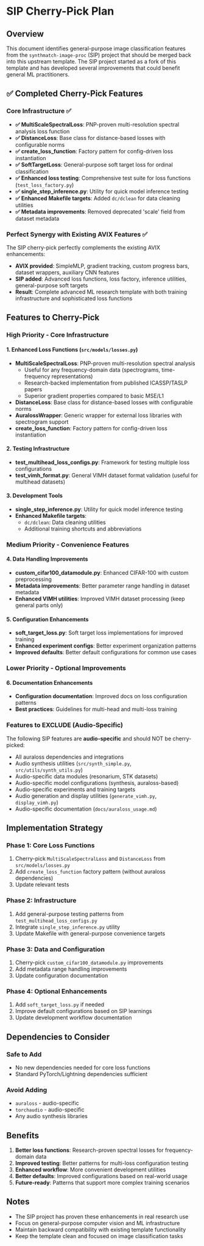 # SIP Cherry-Pick Plan

## Overview

This document identifies general-purpose image classification features from the `synthmatch-image-proc` (SIP) project that should be merged back into this upstream template. The SIP project started as a fork of this template and has developed several improvements that could benefit general ML practitioners.

## ✅ Completed Cherry-Pick Features

### Core Infrastructure ✅

- **✅ MultiScaleSpectralLoss**: PNP-proven multi-resolution spectral analysis loss function
- **✅ DistanceLoss**: Base class for distance-based losses with configurable norms
- **✅ create_loss_function**: Factory pattern for config-driven loss instantiation
- **✅ SoftTargetLoss**: General-purpose soft target loss for ordinal classification
- **✅ Enhanced loss testing**: Comprehensive test suite for loss functions (`test_loss_factory.py`)
- **✅ single_step_inference.py**: Utility for quick model inference testing
- **✅ Enhanced Makefile targets**: Added `dc/dclean` for data cleaning utilities
- **✅ Metadata improvements**: Removed deprecated 'scale' field from dataset metadata

### Perfect Synergy with Existing AVIX Features ✅

The SIP cherry-pick perfectly complements the existing AVIX enhancements:

- **AVIX provided**: SimpleMLP, gradient tracking, custom progress bars, dataset wrappers, auxiliary CNN features
- **SIP added**: Advanced loss functions, loss factory, inference utilities, general-purpose soft targets
- **Result**: Complete advanced ML research template with both training infrastructure and sophisticated loss functions

## Features to Cherry-Pick

### High Priority - Core Infrastructure

#### 1. **Enhanced Loss Functions (`src/models/losses.py`)**

- **MultiScaleSpectralLoss**: PNP-proven multi-resolution spectral analysis
  - Useful for any frequency-domain data (spectrograms, time-frequency representations)
  - Research-backed implementation from published ICASSP/TASLP papers
  - Superior gradient properties compared to basic MSE/L1
- **DistanceLoss**: Base class for distance-based losses with configurable norms
- **AuralossWrapper**: Generic wrapper for external loss libraries with spectrogram support
- **create_loss_function**: Factory pattern for config-driven loss instantiation

#### 2. **Testing Infrastructure**

- **test_multihead_loss_configs.py**: Framework for testing multiple loss configurations
- **test_vimh_format.py**: General VIMH dataset format validation (useful for multihead datasets)

#### 3. **Development Tools**

- **single_step_inference.py**: Utility for quick model inference testing
- **Enhanced Makefile targets**:
  - `dc/dclean`: Data cleaning utilities
  - Additional training shortcuts and abbreviations

### Medium Priority - Convenience Features

#### 4. **Data Handling Improvements**

- **custom_cifar100_datamodule.py**: Enhanced CIFAR-100 with custom preprocessing
- **Metadata improvements**: Better parameter range handling in dataset metadata
- **Enhanced VIMH utilities**: Improved VIMH dataset processing (keep general parts only)

#### 5. **Configuration Enhancements**

- **soft_target_loss.py**: Soft target loss implementations for improved training
- **Enhanced experiment configs**: Better experiment organization patterns
- **Improved defaults**: Better default configurations for common use cases

### Lower Priority - Optional Improvements

#### 6. **Documentation Enhancements**

- **Configuration documentation**: Improved docs on loss configuration patterns
- **Best practices**: Guidelines for multi-head and multi-loss training

### Features to EXCLUDE (Audio-Specific)

The following SIP features are **audio-specific** and should NOT be cherry-picked:

- All auraloss dependencies and integrations
- Audio synthesis utilities (`src/synth_simple.py`, `src/utils/synth_utils.py`)
- Audio-specific data modules (resonarium, STK datasets)
- Audio-specific model configurations (synthesis, auraloss-based)
- Audio-specific experiments and training targets
- Audio generation and display utilities (`generate_vimh.py`, `display_vimh.py`)
- Audio-specific documentation (`docs/auraloss_usage.md`)

## Implementation Strategy

### Phase 1: Core Loss Functions

1. Cherry-pick `MultiScaleSpectralLoss` and `DistanceLoss` from `src/models/losses.py`
2. Add `create_loss_function` factory pattern (without auraloss dependencies)
3. Update relevant tests

### Phase 2: Infrastructure

1. Add general-purpose testing patterns from `test_multihead_loss_configs.py`
2. Integrate `single_step_inference.py` utility
3. Update Makefile with general-purpose convenience targets

### Phase 3: Data and Configuration

1. Cherry-pick `custom_cifar100_datamodule.py` improvements
2. Add metadata range handling improvements
3. Update configuration documentation

### Phase 4: Optional Enhancements

1. Add `soft_target_loss.py` if needed
2. Improve default configurations based on SIP learnings
3. Update development workflow documentation

## Dependencies to Consider

### Safe to Add

- No new dependencies needed for core loss functions
- Standard PyTorch/Lightning dependencies sufficient

### Avoid Adding

- `auraloss` - audio-specific
- `torchaudio` - audio-specific
- Any audio synthesis libraries

## Benefits

1. **Better loss functions**: Research-proven spectral losses for frequency-domain data
2. **Improved testing**: Better patterns for multi-loss configuration testing
3. **Enhanced workflow**: More convenient development utilities
4. **Better defaults**: Improved configurations based on real-world usage
5. **Future-ready**: Patterns that support more complex training scenarios

## Notes

- The SIP project has proven these enhancements in real research use
- Focus on general-purpose computer vision and ML infrastructure
- Maintain backward compatibility with existing template functionality
- Keep the template clean and focused on image classification tasks
